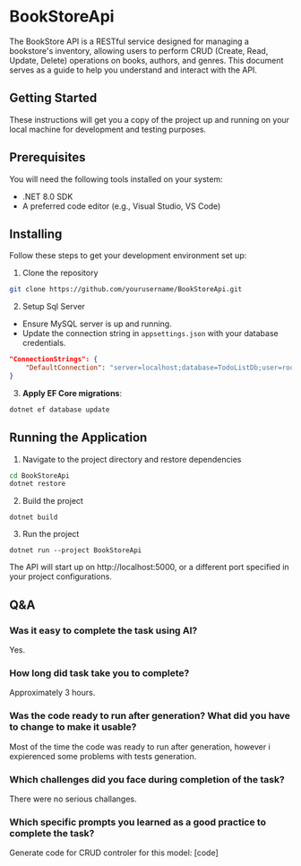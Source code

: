 # BookStoreApi
The BookStore API is a RESTful service designed for managing a bookstore's inventory, allowing users to perform CRUD (Create, Read, Update, Delete) operations on books, authors, and genres. This document serves as a guide to help you understand and interact with the API.

## Getting Started
These instructions will get you a copy of the project up and running on your local machine for development and testing purposes.

## Prerequisites
You will need the following tools installed on your system:

- .NET 8.0 SDK
- A preferred code editor (e.g., Visual Studio, VS Code)
  
## Installing
Follow these steps to get your development environment set up:

1. Clone the repository
```bash
git clone https://github.com/yourusername/BookStoreApi.git
 ```
2. Setup Sql Server
  - Ensure MySQL server is up and running.
  - Update the connection string in `appsettings.json` with your database credentials.
  ```json
  "ConnectionStrings": {
      "DefaultConnection": "server=localhost;database=TodoListDb;user=root;password=yourpassword;"
  }
  ```
3. **Apply EF Core migrations**:

  ```bash
  dotnet ef database update
  ```
    
## Running the Application   
1. Navigate to the project directory and restore dependencies
```bash
cd BookStoreApi
dotnet restore
```
2. Build the project

```
dotnet build
```
3. Run the project
```
dotnet run --project BookStoreApi
```
The API will start up on http://localhost:5000, or a different port specified in your project configurations.

## Q&A
### Was it easy to complete the task using AI? 
Yes.
### How long did task take you to complete?
Approximately 3 hours.
### Was the code ready to run after generation? What did you have to change to make it usable?
Most of the time the code was ready to run after generation, however i expierenced some problems with tests generation.
### Which challenges did you face during completion of the task?
There were no serious challanges.
### Which specific prompts you learned as a good practice to complete the task?
Generate code for CRUD controler for this model: [code]
